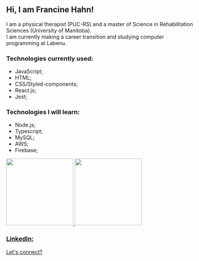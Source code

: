 ## Hi, I am Francine Hahn!

I am a physical therapist (PUC-RS) and a master of Science in Rehabilitation Sciences (University of Manitoba).
<br/>
I am currently making a career transition and studying computer programming at Labenu.

### Technologies currently used:
- JavaScript;
- HTML;
- CSS/Styled-components;
- React.js;
- Jest;

### Technologies I will learn:
- Node.js;
- Typescript;
- MySQL;
- AWS;
- Firebase;

<div>
  <a href="https://github.com/francinehahn/francinehahn">
  <img height="180em" src="https://github-readme-stats.vercel.app/api?username=francinehahn&show_icons=true&theme=radical&include_all_commits=true&count_private=true"/>
  <img height="180em" src="https://github-readme-stats.vercel.app/api/top-langs/?username=francinehahn&layout=compact&langs_count=10&theme=radical"/>
</div>

### LinkedIn:
[Let's connect?](https://www.linkedin.com/in/francine-hahn-4a0674149/)

